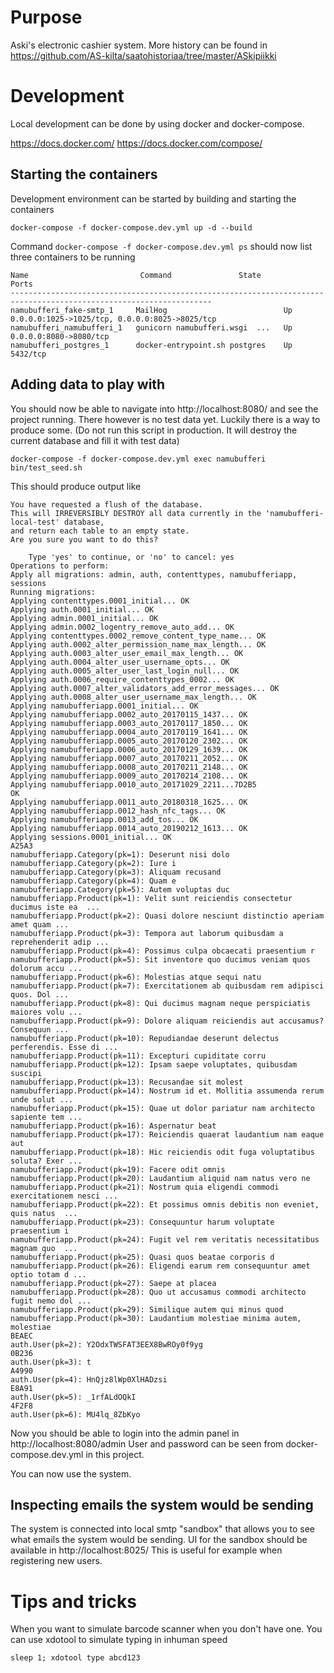 # Purpose
Aski's electronic cashier system. More history can be found in https://github.com/AS-kilta/saatohistoriaa/tree/master/ASkipiikki

# Development
Local development can be done by using docker and docker-compose.

https://docs.docker.com/
https://docs.docker.com/compose/

## Starting the containers
Development environment can be started by building and starting the containers

    docker-compose -f docker-compose.dev.yml up -d --build

Command `docker-compose -f docker-compose.dev.yml ps` should now list three containers to be running

    Name                         Command               State                       Ports                     
    -------------------------------------------------------------------------------------------------------------------
    namubufferi_fake-smtp_1     MailHog                          Up      0.0.0.0:1025->1025/tcp, 0.0.0.0:8025->8025/tcp
    namubufferi_namubufferi_1   gunicorn namubufferi.wsgi  ...   Up      0.0.0.0:8080->8080/tcp                        
    namubufferi_postgres_1      docker-entrypoint.sh postgres    Up      5432/tcp

## Adding data to play with
You should now be able to navigate into http://localhost:8080/ and see the project running.
There however is no test data yet. Luckily there is a way to produce some.
(Do not run this script in production. It will destroy the current database and fill it with test data)

    docker-compose -f docker-compose.dev.yml exec namubufferi bin/test_seed.sh

This should produce output like

    You have requested a flush of the database.
    This will IRREVERSIBLY DESTROY all data currently in the 'namubufferi-local-test' database,
    and return each table to an empty state.
    Are you sure you want to do this?

        Type 'yes' to continue, or 'no' to cancel: yes
    Operations to perform:
    Apply all migrations: admin, auth, contenttypes, namubufferiapp, sessions
    Running migrations:
    Applying contenttypes.0001_initial... OK
    Applying auth.0001_initial... OK
    Applying admin.0001_initial... OK
    Applying admin.0002_logentry_remove_auto_add... OK
    Applying contenttypes.0002_remove_content_type_name... OK
    Applying auth.0002_alter_permission_name_max_length... OK
    Applying auth.0003_alter_user_email_max_length... OK
    Applying auth.0004_alter_user_username_opts... OK
    Applying auth.0005_alter_user_last_login_null... OK
    Applying auth.0006_require_contenttypes_0002... OK
    Applying auth.0007_alter_validators_add_error_messages... OK
    Applying auth.0008_alter_user_username_max_length... OK
    Applying namubufferiapp.0001_initial... OK
    Applying namubufferiapp.0002_auto_20170115_1437... OK
    Applying namubufferiapp.0003_auto_20170117_1850... OK
    Applying namubufferiapp.0004_auto_20170119_1641... OK
    Applying namubufferiapp.0005_auto_20170120_2302... OK
    Applying namubufferiapp.0006_auto_20170129_1639... OK
    Applying namubufferiapp.0007_auto_20170211_2052... OK
    Applying namubufferiapp.0008_auto_20170211_2148... OK
    Applying namubufferiapp.0009_auto_20170214_2108... OK
    Applying namubufferiapp.0010_auto_20171029_2211...7D2B5
    OK
    Applying namubufferiapp.0011_auto_20180318_1625... OK
    Applying namubufferiapp.0012_hash_nfc_tags... OK
    Applying namubufferiapp.0013_add_tos... OK
    Applying namubufferiapp.0014_auto_20190212_1613... OK
    Applying sessions.0001_initial... OK
    A25A3
    namubufferiapp.Category(pk=1): Deserunt nisi dolo
    namubufferiapp.Category(pk=2): Iure i
    namubufferiapp.Category(pk=3): Aliquam recusand
    namubufferiapp.Category(pk=4): Quam e
    namubufferiapp.Category(pk=5): Autem voluptas duc
    namubufferiapp.Product(pk=1): Velit sunt reiciendis consectetur ducimus iste ea  ...
    namubufferiapp.Product(pk=2): Quasi dolore nesciunt distinctio aperiam amet quam ...
    namubufferiapp.Product(pk=3): Tempora aut laborum quibusdam a reprehenderit adip ...
    namubufferiapp.Product(pk=4): Possimus culpa obcaecati praesentium r
    namubufferiapp.Product(pk=5): Sit inventore quo ducimus veniam quos dolorum accu ...
    namubufferiapp.Product(pk=6): Molestias atque sequi natu
    namubufferiapp.Product(pk=7): Exercitationem ab quibusdam rem adipisci quos. Dol ...
    namubufferiapp.Product(pk=8): Qui ducimus magnam neque perspiciatis maiores volu ...
    namubufferiapp.Product(pk=9): Dolore aliquam reiciendis aut accusamus? Consequun ...
    namubufferiapp.Product(pk=10): Repudiandae deserunt delectus perferendis. Esse di ...
    namubufferiapp.Product(pk=11): Excepturi cupiditate corru
    namubufferiapp.Product(pk=12): Ipsam saepe voluptates, quibusdam suscipi
    namubufferiapp.Product(pk=13): Recusandae sit molest
    namubufferiapp.Product(pk=14): Nostrum id et. Mollitia assumenda rerum unde solut ...
    namubufferiapp.Product(pk=15): Quae ut dolor pariatur nam architecto sapiente tem ...
    namubufferiapp.Product(pk=16): Aspernatur beat
    namubufferiapp.Product(pk=17): Reiciendis quaerat laudantium nam eaque aut
    namubufferiapp.Product(pk=18): Hic reiciendis odit fuga voluptatibus soluta? Exer ...
    namubufferiapp.Product(pk=19): Facere odit omnis
    namubufferiapp.Product(pk=20): Laudantium aliquid nam natus vero ne
    namubufferiapp.Product(pk=21): Nostrum quia eligendi commodi exercitationem nesci ...
    namubufferiapp.Product(pk=22): Et possimus omnis debitis non eveniet, quis natus  ...
    namubufferiapp.Product(pk=23): Consequuntur harum voluptate praesentium i
    namubufferiapp.Product(pk=24): Fugit vel rem veritatis necessitatibus magnam quo  ...
    namubufferiapp.Product(pk=25): Quasi quos beatae corporis d
    namubufferiapp.Product(pk=26): Eligendi earum rem consequuntur amet optio totam d ...
    namubufferiapp.Product(pk=27): Saepe at placea
    namubufferiapp.Product(pk=28): Quo ut accusamus commodi architecto fugit nemo dol ...
    namubufferiapp.Product(pk=29): Similique autem qui minus quod
    namubufferiapp.Product(pk=30): Laudantium molestiae minima autem, molestiae
    BEAEC
    auth.User(pk=2): Y2OdxTWSFAT3EEX8BwROy0f9yg
    0B236
    auth.User(pk=3): t
    A4990
    auth.User(pk=4): HnQjz8lWp0XlHADzsi
    E8A91
    auth.User(pk=5): _1rfALdOQkI
    4F2F8
    auth.User(pk=6): MU4lq_8ZbKyo

Now you should be able to login into the admin panel in http://localhost:8080/admin
User and password can be seen from docker-compose.dev.yml in this project.

You can now use the system.

## Inspecting emails the system would be sending
The system is connected into local smtp "sandbox" that allows you to see what emails the system
would be sending. UI for the sandbox should be available in http://localhost:8025/
This is useful for example when registering new users.



# Tips and tricks
When you want to simulate barcode scanner when you don't have one.
You can use xdotool to simulate typing in inhuman speed

    sleep 1; xdotool type abcd123